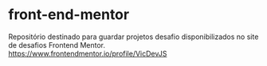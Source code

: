 # front-end-mentor
Repositório destinado para guardar projetos desafio disponibilizados no site de desafios Frontend Mentor.
https://www.frontendmentor.io/profile/VicDevJS
